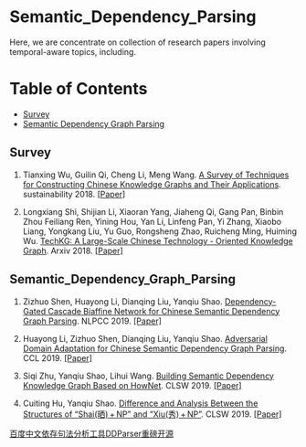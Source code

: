 # Semantic_Dependency_Parsing



Here, we are concentrate on collection of research papers involving temporal-aware topics, including.   


Table of Contents
=================

  * [Survey](#Survey)
  * [Semantic Dependency Graph Parsing](#Semantic_Dependency_Graph_Parsing)



## Survey
1. Tianxing Wu, Guilin Qi, Cheng Li, Meng Wang. [A Survey of Techniques for Constructing Chinese Knowledge Graphs and Their Applications](https://www.mdpi.com/2071-1050/10/9/3245/htm). sustainability 2018. [[Paper]](https://www.mdpi.com/2071-1050/10/9/3245/htm)


2. Longxiang Shi, Shijian Li, Xiaoran Yang, Jiaheng Qi, Gang Pan, Binbin Zhou
Feiliang Ren, Yining Hou, Yan Li, Linfeng Pan, Yi Zhang, Xiaobo Liang, Yongkang Liu, Yu Guo, Rongsheng Zhao, Ruicheng Ming, Huiming Wu. [TechKG: A Large-Scale Chinese Technology - Oriented Knowledge Graph](https://arxiv.org/ftp/arxiv/papers/1812/1812.06722.pdf). Arxiv 2018. [[Paper]](https://arxiv.org/ftp/arxiv/papers/1812/1812.06722.pdf)


## Semantic_Dependency_Graph_Parsing
1. Zizhuo Shen, Huayong Li, Dianqing Liu, Yanqiu Shao. [Dependency-Gated Cascade Biaffine Network for Chinese Semantic Dependency Graph Parsing](https://link.springer.com/content/pdf/10.1007%2F978-3-030-32233-5_65.pdf). NLPCC 2019. [[Paper]](https://link.springer.com/content/pdf/10.1007%2F978-3-030-32233-5_65.pdf)


2. Huayong Li, Zizhuo Shen, Dianqing Liu, Yanqiu Shao. [Adversarial Domain Adaptation for Chinese Semantic Dependency Graph Parsing](https://link.springer.com/content/pdf/10.1007%2F978-3-030-32381-3_5.pdf). CCL 2019. [[Paper]](https://link.springer.com/content/pdf/10.1007%2F978-3-030-32381-3_5.pdf)


3. Siqi Zhu, Yanqiu Shao, Lihui Wang. [Building Semantic Dependency Knowledge Graph Based on HowNet](https://link.springer.com/chapter/10.1007/978-3-030-38189-9_54). CLSW 2019. [[Paper]](https://link.springer.com/chapter/10.1007/978-3-030-38189-9_54)


4. Cuiting Hu, Yanqiu Shao. [Difference and Analysis Between the Structures of “Shai(晒) + NP” and “Xiu(秀) + NP”](https://link.springer.com/chapter/10.1007/978-3-030-38189-9_2). CLSW 2019. [[Paper]](https://link.springer.com/chapter/10.1007/978-3-030-38189-9_2)


[百度中文依存句法分析工具DDParser重磅开源](https://mp.weixin.qq.com/s/P6EGLco9LgQd4rlyl3OoGg)


